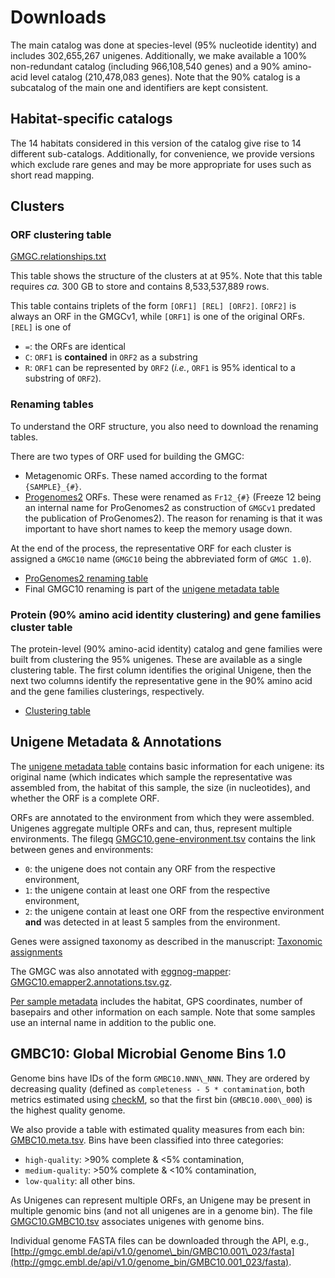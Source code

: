 # Downloads

The main catalog was done at species-level (95% nucleotide identity) and
includes 302,655,267 unigenes. Additionally, we make available a 100%
non-redundant catalog (including 966,108,540 genes) and a 90% amino-acid level
catalog (210,478,083 genes). Note that the 90% catalog is a subcatalog of the
main one and identifiers are kept consistent.

## Habitat-specific catalogs

The 14 habitats considered in this version of the catalog give rise to 14
different sub-catalogs. Additionally, for convenience, we provide versions
which exclude rare genes and may be more appropriate for uses such as short
read mapping.

## Clusters

### ORF clustering table


[GMGC.relationships.txt](http://gmgc.embl.de/downloads/v1.0//GMGC.relationships.txt)

This table shows the structure of the clusters at at 95%. Note that this table
requires _ca._ 300 GB to store and contains 8,533,537,889 rows.

This table contains triplets of the form `[ORF1] [REL] [ORF2]`. `[ORF2]` is
always an ORF in the GMGCv1, while `[ORF1]` is one of the original ORFs. `[REL]` is one of

- `=`: the ORFs are identical
- `C`: `ORF1` is **contained** in `ORF2` as a substring
- `R`: `ORF1` can be represented by `ORF2` (_i.e._, `ORF1` is 95% identical to
  a substring of `ORF2`).

### Renaming tables

To understand the ORF structure, you also need to download the renaming tables.

There are two types of ORF used for building the GMGC:
- Metagenomic ORFs. These named according to the format `{SAMPLE}_{#}`.
- [Progenomes2](http://progenomes.embl.de/) ORFs. These were renamed as
  `Fr12_{#}` (Freeze 12 being an internal name for ProGenomes2 as construction
  of `GMGCv1` predated the publication of ProGenomes2). The reason for renaming
  is that it was important to have short names to keep the memory usage down.

At the end of the process, the representative ORF for each cluster is assigned
a `GMGC10` name (`GMGC10` being the abbreviated form of `GMGC 1.0`).

- [ProGenomes2 renaming
  table](http://gmgc.embl.de/downloads/v1.0//metadata/ProGenomes2.rename.tsv)
- Final GMGC10 renaming is part of the [unigene metadata
  table](http://gmgc.embl.de/downloads/v1.0//metadata/GMGC10.meta.tsv)

### Protein (90% amino acid identity clustering) and gene families cluster table

The protein-level (90% amino-acid identity) catalog and gene families were
built from clustering the 95\% unigenes. These are available as a single
clustering table. The first column identifies the original Unigene, then the
next two columns identify the representative gene in the 90% amino acid and the
gene families clusterings, respectively.

- [Clustering table](http://gmgc.embl.de/downloads/v1.0//GMGC10.cluster.tsv)

## Unigene Metadata & Annotations

The [unigene metadata
table](http://gmgc.embl.de/downloads/v1.0//metadata/GMGC10.meta.tsv) contains
basic information for each unigene: its original name (which indicates which
sample the representative was assembled from, the habitat of this sample, the
size (in nucleotides), and whether the ORF is a complete ORF.

ORFs are annotated to the environment from which they were assembled. Unigenes
aggregate multiple ORFs and can, thus, represent multiple environments. The
filegq
[GMGC10.gene-environment.tsv](http://gmgc.embl.de/downloads/v1.0//metadata/GMGC10.gene-environment.tsv)
contains the link between genes and environments:

- `0`: the unigene does not contain any ORF from the respective environment,
- `1`: the unigene contain at least one ORF from the respective environment,
- `2`: the unigene contain at least one ORF from the respective environment
  **and** was detected in at least 5 samples from the environment.


Genes were assigned taxonomy as described in the manuscript: [Taxonomic
assignments](http://gmgc.embl.de/downloads/v1.0//metadata/GMGC10.taxonomy.tsv)

The GMGC was also annotated with [eggnog-mapper](http://eggnog-mapper.embl.de/):
[GMGC10.emapper2.annotations.tsv.gz](http://gmgc.embl.de/downloads/v1.0//GMGC10.emapper2.annotations.tsv.gz).

[Per sample
metadata](http://gmgc.embl.de/downloads/v1.0//metadata/GMGC10.sample.meta.tsv)
includes the habitat, GPS coordinates, number of basepairs and other
information on each sample. Note that some samples use an internal name in
addition to the public one.


## GMBC10: Global Microbial Genome Bins 1.0


Genome bins have IDs of the form `GMBC10.NNN\_NNN`. They are ordered by
decreasing quality (defined as `completeness - 5 * contamination`, both metrics
estimated using [checkM](https://genome.cshlp.org/content/25/7/1043.short), so
that the first bin (`GMBC10.000\_000`) is the highest quality genome.

We also provide a table with estimated quality measures from each bin:
[GMBC10.meta.tsv](http://gmgc.embl.de/downloads/v1.0//GMBC10.meta.tsv). Bins
have been classified into three categories:

- `high-quality`: >90% complete & <5% contamination,
- `medium-quality`: >50% complete & <10% contamination,
- `low-quality`: all other bins.

As Unigenes can represent multiple ORFs, an Unigene may be present in multiple
genomic bins (and not all unigenes are in a genome bin).
The file
[GMGC10.GMBC10.tsv](http://gmgc.embl.de/downloads/v1.0//GMGC10.GMBC10.tsv)
associates unigenes with genome bins.

Individual genome FASTA files can be downloaded through the API, e.g.,
[http://gmgc.embl.de/api/v1.0/genome\_bin/GMBC10.001\_023/fasta](http://gmgc.embl.de/api/v1.0/genome_bin/GMBC10.001_023/fasta).


